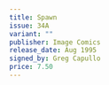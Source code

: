 ```yaml
---
title: Spawn
issue: 34A
variant: ""
publisher: Image Comics
release_date: Aug 1995
signed_by: Greg Capullo
price: 7.50
---
```

